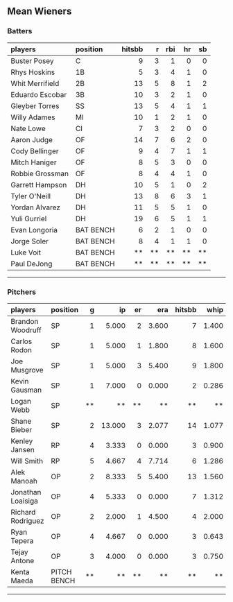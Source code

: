 ## Mean Wieners

### Batters

 
|players         |position  | hitsbb|  r| rbi| hr| sb| 
|:---------------|:---------|------:|--:|---:|--:|--:| 
|Buster Posey    |C         |      9|  3|   1|  0|  0| 
|Rhys Hoskins    |1B        |      5|  3|   4|  1|  0| 
|Whit Merrifield |2B        |     13|  5|   8|  1|  2| 
|Eduardo Escobar |3B        |     10|  3|   2|  1|  0| 
|Gleyber Torres  |SS        |     13|  5|   4|  1|  1| 
|Willy Adames    |MI        |     10|  1|   2|  1|  0| 
|Nate Lowe       |CI        |      7|  3|   2|  0|  0| 
|Aaron Judge     |OF        |     14|  7|   6|  2|  0| 
|Cody Bellinger  |OF        |      9|  4|   7|  1|  1| 
|Mitch Haniger   |OF        |      8|  5|   3|  0|  0| 
|Robbie Grossman |OF        |      8|  4|   4|  1|  0| 
|Garrett Hampson |DH        |     10|  5|   1|  0|  2| 
|Tyler O'Neill   |DH        |     13|  8|   6|  3|  1| 
|Yordan Alvarez  |DH        |     11|  5|   5|  1|  0| 
|Yuli Gurriel    |DH        |     19|  6|   5|  1|  1| 
|Evan Longoria   |BAT BENCH |      6|  2|   1|  0|  0| 
|Jorge Soler     |BAT BENCH |      8|  4|   1|  1|  0| 
|Luke Voit       |BAT BENCH |     **| **|  **| **| **| 
|Paul DeJong     |BAT BENCH |     **| **|  **| **| **| 

* * *

### Pitchers

 
|players           |position    |  g|     ip| er|   era| hitsbb|  whip| so|  w| sv| 
|:-----------------|:-----------|--:|------:|--:|-----:|------:|-----:|--:|--:|--:| 
|Brandon Woodruff  |SP          |  1|  5.000|  2| 3.600|      7| 1.400|  9|  0|  0| 
|Carlos Rodon      |SP          |  1|  5.000|  1| 1.800|      8| 1.600|  8|  0|  0| 
|Joe Musgrove      |SP          |  1|  5.000|  3| 5.400|      9| 1.800| 10|  0|  0| 
|Kevin Gausman     |SP          |  1|  7.000|  0| 0.000|      2| 0.286| 10|  1|  0| 
|Logan Webb        |SP          | **|     **| **|    **|     **|    **| **| **| **| 
|Shane Bieber      |SP          |  2| 13.000|  3| 2.077|     14| 1.077| 12|  2|  0| 
|Kenley Jansen     |RP          |  4|  3.333|  0| 0.000|      3| 0.900|  3|  0|  2| 
|Will Smith        |RP          |  5|  4.667|  4| 7.714|      6| 1.286|  8|  0|  2| 
|Alek Manoah       |OP          |  2|  8.333|  5| 5.400|     13| 1.560|  9|  0|  0| 
|Jonathan Loaisiga |OP          |  4|  5.333|  0| 0.000|      7| 1.312|  3|  1|  0| 
|Richard Rodriguez |OP          |  2|  2.000|  1| 4.500|      4| 2.000|  2|  0|  1| 
|Ryan Tepera       |OP          |  4|  4.667|  0| 0.000|      3| 0.643|  5|  0|  0| 
|Tejay Antone      |OP          |  3|  4.000|  0| 0.000|      3| 0.750|  3|  0|  0| 
|Kenta Maeda       |PITCH BENCH | **|     **| **|    **|     **|    **| **| **| **| 


* * *


